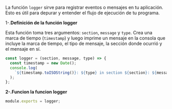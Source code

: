La función `logger` sirve para registrar eventos o mensajes en tu aplicación. Esto es útil para depurar y entender el flujo de ejecución de tu programa.



1-.**Definición de la función logger**

Esta función toma tres argumentos: `section`, `message` y `type`. Crea una marca de tiempo (`timestamp`) y luego imprime un mensaje en la consola que incluye la marca de tiempo, el tipo de mensaje, la sección donde ocurrió y el mensaje en sí.

```js
const logger = (section, message, type) => {
  const timestamp = new Date();
  console.log(
    `${timestamp.toISOString()}: ${type} in section ${section}: ${message}`
  );
};
```

**2-.Funcion la funcion logger**

```js
module.exports = logger;
```